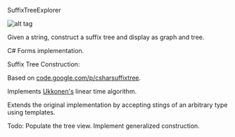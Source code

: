 SuffixTreeExplorer

![alt tag](https://raw.github.com/mrkcass/SuffixTreeExplorer/master/Docs/sufftree01.jpg)

Given a string, construct a suffix tree and display as graph and tree.

C# Forms implementation.

Suffix Tree Construction:

 Based on [code.google.com/p/csharsuffixtree](https://code.google.com/archive/p/csharsuffixtree).
 
 Implements [Ukkonen's](https://en.wikipedia.org/wiki/Ukkonen%27s_algorithm) linear time algorithm.
 
 Extends the original implementation by accepting stings of an arbitrary type using templates.
 
 
 Todo: 
  Populate the tree view.
  Implement generalized construction.
